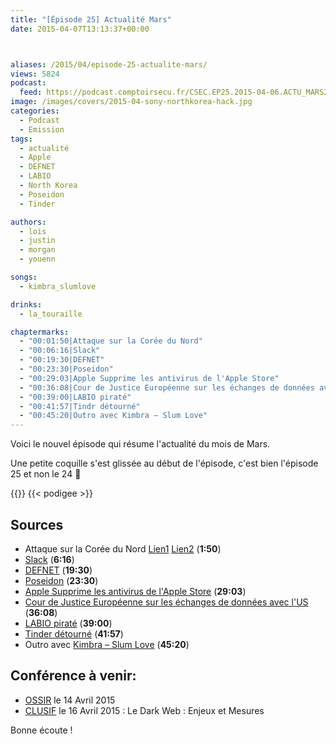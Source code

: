 ```yaml
---
title: "[Épisode 25] Actualité Mars"
date: 2015-04-07T13:13:37+00:00



aliases: /2015/04/episode-25-actualite-mars/
views: 5824
podcast:
  feed: https://podcast.comptoirsecu.fr/CSEC.EP25.2015-04-06.ACTU_MARS2015.mp3
image: /images/covers/2015-04-sony-northkorea-hack.jpg
categories:
  - Podcast
  - Emission
tags:
  - actualité
  - Apple
  - DEFNET
  - LABIO
  - North Korea
  - Poseidon
  - Tinder

authors:
  - lois
  - justin
  - morgan
  - youenn

songs:
  - kimbra_slumlove

drinks:
  - la_touraille

chaptermarks:
  - "00:01:50|Attaque sur la Corée du Nord"
  - "00:06:16|Slack"
  - "00:19:30|DEFNET"
  - "00:23:30|Poseidon"
  - "00:29:03|Apple Supprime les antivirus de l'Apple Store"
  - "00:36:08|Cour de Justice Européenne sur les échanges de données avec l'US"
  - "00:39:00|LABIO piraté"
  - "00:41:57|Tindr détourné"
  - "00:45:20|Outro avec Kimbra – Slum Love"
---
```


Voici le nouvel épisode qui résume l'actualité du mois de Mars.

Une petite coquille s'est glissée au début de l'épisode, c'est bien l'épisode 25 et non le 24 🙂

{{<chaptermarks>}}
{{< podigee >}}

## Sources

  * Attaque sur la Corée du Nord [Lien1](http://www.techworm.net/2015/03/we-did-north-korea-united-states-says-north-korea-web-outage-was-revenge-for-sony-hack.html) [Lien2](http://www.northkoreatech.org/2014/12/22/north-koreas-internet-link-is-flaky-today/) (**1:50**)
  * [Slack](http://www.csoonline.com/article/2902745/data-breach/slack-boosts-security-after-data-breach.html#tk.rss_news) (**6:16**)
  * [DEFNET](www.defense.gouv.fr/content/download/.../DP%20DEFNET2015.pdf%20) (**19:30**)
  * [Poseidon](http://www.cio.com/article/2900554/new-malware-program-poseidon-targets-pointofsale-systems.html) (**23:30**)
  * [Apple Supprime les antivirus de l'Apple Store](https://nakedsecurity.sophos.com/2015/03/24/new-android-on-body-detection-leaves-your-phone-unlocked-as-long-as-you-keep-moving/?utm_source=Naked%2520Security%2520-%2520Feed&utm_medium=feed&utm_content=rss2&utm_campaign=Feed) (**29:03**)
  * [Cour de Justice Européenne sur les échanges de données avec l'US](http://www.pcworld.com/article/2900572/case-that-could-overturn-euus-data-exchange-deal-to-be-heard-by-top-eu-court.html#tk.rss_security) (**36:08**)
  * [LABIO piraté](http://www.undernews.fr/hacking-hacktivisme/rex-mundi-piratage-de-labio-fr-et-demande-de-rancon.html) (**39:00**)
  * [Tinder détourné](https://nakedsecurity.sophos.com/2015/03/27/tinder-hack-tricks-men-into-unknowingly-flirting-with-each-other/?utm_source=Naked%2520Security%2520-%2520Feed&utm_medium=feed&utm_content=rss2&utm_campaign=Feed) (**41:57**)
  * Outro avec [Kimbra – Slum Love](http://www.kimbramusic.com/music/slum-love) (**45:20**)

## Conférence à venir:

  * [OSSIR](http://www.ossir.org/paris/calendrier/) le 14 Avril 2015
  * [CLUSIF](https://www.clusif.asso.fr/fr/infos/event/) le 16 Avril 2015 : Le Dark Web : Enjeux et Mesures




Bonne écoute !

